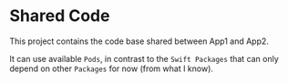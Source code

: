 # Shared Code

This project contains the code base shared between App1 and App2.

It can use available `Pods`, in contrast to the `Swift Packages` that can only depend on other `Packages` for now (from what I know).
